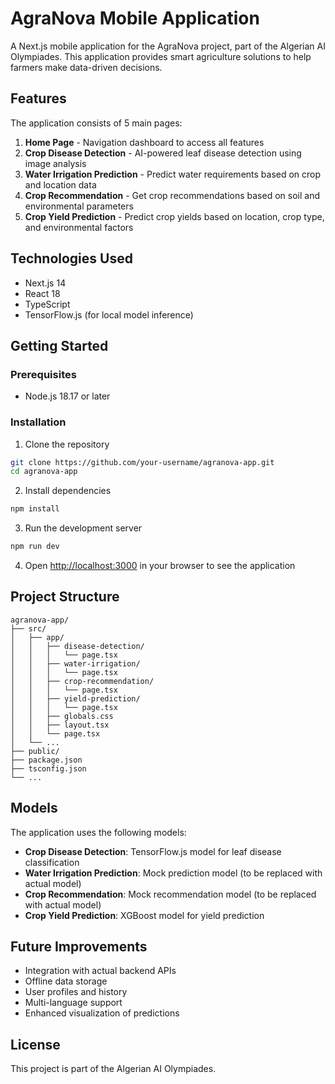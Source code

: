 # AgraNova Mobile Application

A Next.js mobile application for the AgraNova project, part of the Algerian AI Olympiades. This application provides smart agriculture solutions to help farmers make data-driven decisions.

## Features

The application consists of 5 main pages:

1. **Home Page** - Navigation dashboard to access all features
2. **Crop Disease Detection** - AI-powered leaf disease detection using image analysis
3. **Water Irrigation Prediction** - Predict water requirements based on crop and location data
4. **Crop Recommendation** - Get crop recommendations based on soil and environmental parameters
5. **Crop Yield Prediction** - Predict crop yields based on location, crop type, and environmental factors

## Technologies Used

- Next.js 14
- React 18
- TypeScript
- TensorFlow.js (for local model inference)

## Getting Started

### Prerequisites

- Node.js 18.17 or later

### Installation

1. Clone the repository
```bash
git clone https://github.com/your-username/agranova-app.git
cd agranova-app
```

2. Install dependencies
```bash
npm install
```

3. Run the development server
```bash
npm run dev
```

4. Open [http://localhost:3000](http://localhost:3000) in your browser to see the application

## Project Structure

```
agranova-app/
├── src/
│   ├── app/
│   │   ├── disease-detection/
│   │   │   └── page.tsx
│   │   ├── water-irrigation/
│   │   │   └── page.tsx
│   │   ├── crop-recommendation/
│   │   │   └── page.tsx
│   │   ├── yield-prediction/
│   │   │   └── page.tsx
│   │   ├── globals.css
│   │   ├── layout.tsx
│   │   └── page.tsx
│   └── ...
├── public/
├── package.json
├── tsconfig.json
└── ...
```

## Models

The application uses the following models:

- **Crop Disease Detection**: TensorFlow.js model for leaf disease classification
- **Water Irrigation Prediction**: Mock prediction model (to be replaced with actual model)
- **Crop Recommendation**: Mock recommendation model (to be replaced with actual model)
- **Crop Yield Prediction**: XGBoost model for yield prediction

## Future Improvements

- Integration with actual backend APIs
- Offline data storage
- User profiles and history
- Multi-language support
- Enhanced visualization of predictions

## License

This project is part of the Algerian AI Olympiades.
